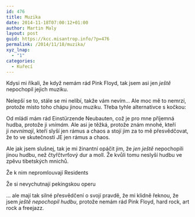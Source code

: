 ```yaml
---
id: 476
title: Muzika
date: 2014-11-18T07:00:12+01:00
author: Martin Maly
layout: post
guid: https://kcc.misantrop.info/?p=476
permalink: /2014/11/18/muzika/
xyz_lnap:
  - "1"
categories:
  - Kuřecí
---
```

Kdysi mi říkali, že když nemám rád Pink Floyd, tak jsem asi jen _ještě_ nepochopil jejich muziku.

Nelepší se to, stále se mi nelíbí, takže vám nevím&#8230; Ale moc mě to nemrzí, protože místo toho chápu jinou muziku. Třeba tyhle alternativce s kočkou:



Od mládí mám rád Einstürzende Neubauten, což je pro mne příjemná hudba, protože ji _vnímám._ Ale asi je těžká, protože znám mnohé, kteří ji _nevnímají_, kteří slyší jen rámus a chaos a stojí jim za to mě přesvědčovat, že to ve skutečnosti JE jen rámus a chaos.



Ale jak jsem slušnej, tak je mi žinantní opáčit jim, že _jen ještě_ nepochopili jinou hudbu, než čtyřčtvrťový dur a moll. Že kvůli tomu neslyší hudbu ve zpěvu tibetských mnichů.



Že k nim nepromlouvají Residents



Že si nevychutnají pekingskou operu



&#8230; ale mají tak silné přesvědčení o svojí pravdě, že mi klidně řeknou, že jsem _ještě nepochopil hudbu_, protože nemám rád Pink Floyd, hard rock, art rock a freejazz.